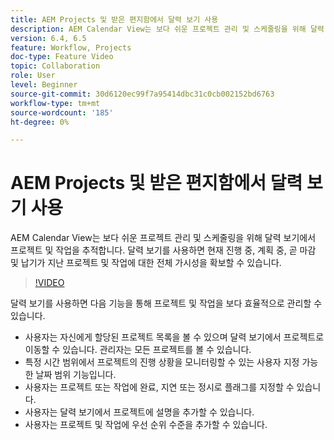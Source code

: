 ```yaml
---
title: AEM Projects 및 받은 편지함에서 달력 보기 사용
description: AEM Calendar View는 보다 쉬운 프로젝트 관리 및 스케줄링을 위해 달력 보기에서 프로젝트 및 작업을 추적합니다. 달력 보기를 사용하면 현재 진행 중, 계획 중, 곧 마감 및 납기가 지난 프로젝트 및 작업에 대한 전체 가시성을 확보할 수 있습니다.
version: 6.4, 6.5
feature: Workflow, Projects
doc-type: Feature Video
topic: Collaboration
role: User
level: Beginner
source-git-commit: 30d6120ec99f7a95414dbc31c0cb002152bd6763
workflow-type: tm+mt
source-wordcount: '185'
ht-degree: 0%

---
```



# AEM Projects 및 받은 편지함에서 달력 보기 사용

AEM Calendar View는 보다 쉬운 프로젝트 관리 및 스케줄링을 위해 달력 보기에서 프로젝트 및 작업을 추적합니다. 달력 보기를 사용하면 현재 진행 중, 계획 중, 곧 마감 및 납기가 지난 프로젝트 및 작업에 대한 전체 가시성을 확보할 수 있습니다.

>[!VIDEO](https://video.tv.adobe.com/v/16804?quality=12&learn=on)

달력 보기를 사용하면 다음 기능을 통해 프로젝트 및 작업을 보다 효율적으로 관리할 수 있습니다.

* 사용자는 자신에게 할당된 프로젝트 목록을 볼 수 있으며 달력 보기에서 프로젝트로 이동할 수 있습니다. 관리자는 모든 프로젝트를 볼 수 있습니다.
* 특정 시간 범위에서 프로젝트의 진행 상황을 모니터링할 수 있는 사용자 지정 가능한 날짜 범위 기능입니다.
* 사용자는 프로젝트 또는 작업에 완료, 지연 또는 정시로 플래그를 지정할 수 있습니다.
* 사용자는 달력 보기에서 프로젝트에 설명을 추가할 수 있습니다.
* 사용자는 프로젝트 및 작업에 우선 순위 수준을 추가할 수 있습니다.
